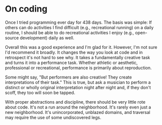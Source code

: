 # On coding

Once I tried programming ever day for 438 days. The basis was simple:
If others can do activities I find difficult (e.g., recreational
running) on a daily routine, I should be able to do recreational
activities I enjoy (e.g., open-source development) daily as well.

Overall this was a good experience and I'm glad for it. However, I'm
not sure I'd recommend it broadly. It changes the way you look at code
and in retrospect it's not hard to see why. It takes a fundamentally
creative task and turns it into a performance task. Whether athletic
or aesthetic, professional or recreational, performance is primarily
about reproduction.

Some might say, "But performers are also creative! They create
interpretations of their task." This is true, but ask a musician to
perform a distinct or wholly original interpretation night after night
and, if they don't scoff, they too will soon be tapped.

With proper abstractions and discipline, there should be very little
rote about code. It's not a run around the neighborhood. It's rarely
even just a new neighborhood. It's unincorporated, unblazed domains,
and traversal may require the use of some undiscovered legs.
